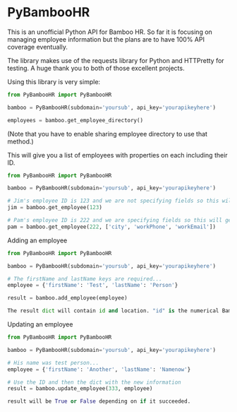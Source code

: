 PyBambooHR
========

This is an unofficial Python API for Bamboo HR. So far it is focusing on managing employee information but the plans are to have 100% API coverage eventually.

The library makes use of the requests library for Python and HTTPretty for testing. A huge thank you to both of those excellent projects.

Using this library is very simple:

```python
from PyBambooHR import PyBambooHR

bamboo = PyBambooHR(subdomain='yoursub', api_key='yourapikeyhere')

employees = bamboo.get_employee_directory()
```

(Note that you have to enable sharing employee directory to use that method.)

This will give you a list of employees with properties on each including their ID.


```python
from PyBambooHR import PyBambooHR

bamboo = PyBambooHR(subdomain='yoursub', api_key='yourapikeyhere')

# Jim's employee ID is 123 and we are not specifying fields so this will get all of them.
jim = bamboo.get_employee(123)

# Pam's employee ID is 222 and we are specifying fields so this will get only the ones we request.
pam = bamboo.get_employee(222, ['city', 'workPhone', 'workEmail'])

```

Adding an employee

```python
from PyBambooHR import PyBambooHR

bamboo = PyBambooHR(subdomain='yoursub', api_key='yourapikeyhere')

# The firstName and lastName keys are required...
employee = {'firstName': 'Test', 'lastName': 'Person'}

result = bamboo.add_employee(employee)

The result dict will contain id and location. "id" is the numerical BambooHR employee ID. Location is a link to that employee.

```

Updating an employee

```python
from PyBambooHR import PyBambooHR

bamboo = PyBambooHR(subdomain='yoursub', api_key='yourapikeyhere')

# His name was test person...
employee = {'firstName': 'Another', 'lastName': 'Namenow'}

# Use the ID and then the dict with the new information
result = bamboo.update_employee(333, employee)

result will be True or False depending on if it succeeded.

```

